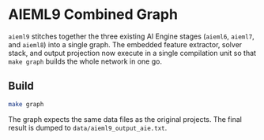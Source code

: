 # AIEML9 Combined Graph

`aieml9` stitches together the three existing AI Engine stages (`aieml6`,
`aieml7`, and `aieml8`) into a single graph. The embedded feature extractor,
solver stack, and output projection now execute in a single compilation unit so
that `make graph` builds the whole network in one go.

## Build

```bash
make graph
```

The graph expects the same data files as the original projects. The final
result is dumped to `data/aieml9_output_aie.txt`.
